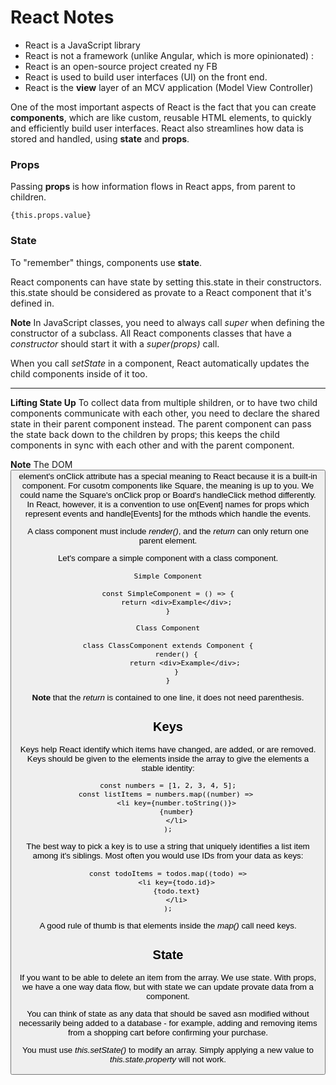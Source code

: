 # React Notes

* React is a JavaScript library
* React is not a framework (unlike Angular, which is more opinionated) :
* React is an open-source project created ny FB
* React is used to build user interfaces (UI) on the front end.
* React is the **view** layer of an MCV application (Model View Controller)

One of the most important aspects of React is the fact that you can create **components**,
which are like custom, reusable HTML elements, to quickly and efficiently build user interfaces.
React also streamlines how data is stored and handled, using **state** and **props**.


### Props

Passing **props** is how information flows in React apps, from parent to children.

```
{this.props.value}

```

### State

To "remember" things, components use **state**.

React components can have state by setting this.state in their constructors.
this.state should be considered as provate to a React component that it's defined in.

**Note**
In JavaScript classes, you need to always call _super_ when defining the constructor of a subclass.
All React components classes that have a _constructor_ should start it with a _super(props)_ call.

When you call _setState_ in a component, React automatically updates the child components inside of it too.

---
**Lifting State Up**
To collect data from multiple shildren, or to have two child components communicate
with each other, you need to declare the shared state in their parent component instead.
The parent component can pass the state back down to the children by props; this
keeps the child components in sync with each other and with the parent component.



**Note**
The DOM <button> element's onClick attribute has a special meaning to React because it is
a built-in component. For cusotm components like Square, the meaning is up to you. We could name the Square's onClick prop or Board's handleClick method differently. In React, however, it is a convention to use on[Event] names for props which represent events and handle[Events] for the mthods which handle the events.

A class component must include _render()_, and the _return_ can only return one parent element.

Let's compare a simple component with a class component.

```
Simple Component

const SimpleComponent = () => {
    return <div>Example</div>;
}

```

```
Class Component

class ClassComponent extends Component {
    render() {
        return <div>Example</div>;
    }
}

```

**Note** that the _return_ is contained to one line, it does not need parenthesis.

## Keys

Keys help React identify which items have changed, are added, or are removed.
Keys should be given to the elements inside the array to give the elements a stable identity:

```
const numbers = [1, 2, 3, 4, 5];
const listItems = numbers.map((number) => 
    <li key={number.toString()}>
    {number}
    </li>
);
```

The best way to pick a key is to use a string that uniquely identifies a list item among 
it's siblings. Most often you would use IDs from your data as keys:

```
const todoItems = todos.map((todo) =>
    <li key={todo.id}>
    {todo.text}
    </li>
);
```

A good rule of thumb is that elements inside the _map()_ call need keys.

## State

If you want to be able to delete an item from the array. We use state. With props, 
we have a one way data flow, but with state we can update provate data from a component.

You can think of state as any data that should be saved asn modified without necessarily being added 
to a database - for example, adding and removing items from a shopping cart before confirming your purchase.

You must use _this.setState()_ to modify an array. Simply applying a new value to 
_this.state.property_ will not work.

